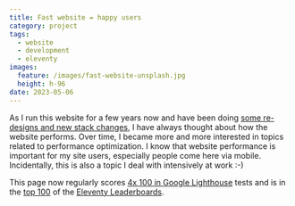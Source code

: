 ```yaml
---
title: Fast website = happy users
category: project
tags:
  - website
  - development
  - eleventy
images:
  feature: /images/fast-website-unsplash.jpg
  height: h-96
date: 2023-05-06
---
```

As I run this website for a few years now and have been doing [some re-designs and new stack changes](/website-history/), I have always thought about how the website performs. Over time, I became more and more interested in topics related to performance optimization. I know that website performance is important for my site users, especially people come here via mobile. Incidentally, this is also a topic I deal with intensively at work :-)

This page now regularly scores [4x 100 in Google Lighthouse](https://pagespeed.web.dev/analysis/https-markus-haack-com/qdsgvo539g?hl=DE&form_factor=mobile) tests and is in the [top 100](https://www.11ty.dev/speedlify/markus-haack-com/) of the [Eleventy Leaderboards](https://www.11ty.dev/speedlify/).

<is-land on:visible><a href="https://www.11ty.dev/speedlify/markus-haack-com/" target="_blank" aria-label="Speedlify lighthous score" class="no-underline text-mountain-300 hover:text-mountain-600"><speedlify-score speedlify-url="https://www.11ty.dev/speedlify" hash="39ea9d4a" score weight ></speedlify-score></a><template data-island="once"><script src="/assets/js/speedlify-score.js"></script</template></is-land>

So how can websites be optimized for speed? Here are some things you can do to improve website performance:

1.  Optimize images: Images are often the largest files on a website and can slow down the page load time. Using modern image formats like WEBP or AVIF compress images significantly better than JPEG, reduce their file size and improve page speed.
2.  Optimize page size: Only load resources which are required, and remove unnecessary JavaScript and CSS. If possible load stuff incrementally to not block the browser from initial page rendering.
3.  Minimize HTTP requests: Each request made to the server to fetch a file, such as CSS or JavaScript, adds to page load time. Minimizing the number of requests can help reduce load time.
4.  Use HTTP/2: this can significantly improve the website's page speed because it allows browsers to simultaneously process multiple requests over the same connection
5.  Use a Content Delivery Network (CDN): A CDN stores website files on servers located around the world, which allows users to access the website from the nearest server, reducing the load time. It works great with static site generators and web site builders like [Eleventy](https://www.11ty.dev/).
6.  Use browser caching: Browser caching allows website files to be stored on the user's device, which can significantly reduce load time for returning visitors.
7.  Optimize code: Clean and efficient code can reduce load time and improve website performance.

As a result, websites that load quickly, provide a seamless user experience, and achieve high Lighthouse scores are not only beneficial for the user but also for the environment. Fast and size optimized websites are good for the environment because they consume less energy, which reduces their carbon footprint.

I have optimized this site to be as small as possible and haven't sent unnecessary bytes to my users. I recently joined the [250kb Club](https://250kb.club/markus-haack-com/), [512KB Club](https://512kb.club) and the [1mb.club](https://1mb.club) to show how meaningful this topic is to me. Also in the future I will try to keep the site footprint under 250kB of data.

According to the [Website Carbon Calculator](https://www.websitecarbon.com/website/markus-haack-com/) only 0.03g of CO2 is produced every time someone visits my site. This is cleaner than 96% of web pages tested. (Tested on May 6th 2023).

<div id="wcb" class="carbonbadge"></div>
<script src="https://unpkg.com/website-carbon-badges@1.1.3/b.min.js" defer></script>

Why is that: when a website takes longer to load, it requires more data to be transferred, which in turn requires more energy from data centers and servers. This increased energy consumption contributes to carbon emissions and harms the environment.

